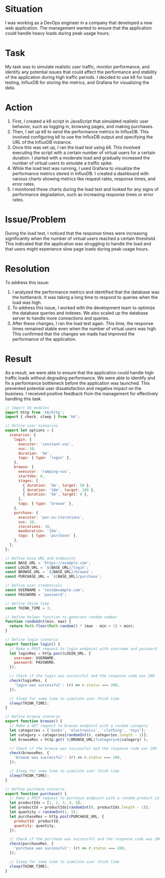 <!DOCTYPE html>
<html>

<head>
  <title>Load Testing Task</title>
</head>

<body>
  <h1>Situation</h1>
  <p>I was working as a DevOps engineer in a company that developed a new web application. The management wanted to ensure that the application could handle heavy loads during peak usage hours.</p>

  <h1>Task</h1>
  <p>My task was to simulate realistic user traffic, monitor performance, and identify any potential issues that could affect the performance and stability of the application during high traffic periods. I decided to use k6 for load testing, InfluxDB for storing the metrics, and Grafana for visualizing the data.</p>

  <h1>Action</h1>
  <ol>
    <li>First, I created a k6 script in JavaScript that simulated realistic user behavior, such as logging in, browsing pages, and making purchases.</li>
    <li>Then, I set up k6 to send the performance metrics to InfluxDB. This involved configuring k6 to use the InfluxDB output and specifying the URL of the InfluxDB instance.</li>
    <li>Once this was set up, I ran the load test using k6. This involved executing the script with a certain number of virtual users for a certain duration. I started with a moderate load and gradually increased the number of virtual users to simulate a traffic spike.</li>
    <li>While the load test was running, I used Grafana to visualize the performance metrics stored in InfluxDB. I created a dashboard with various charts showing metrics like request rates, response times, and error rates.</li>
    <li>I monitored these charts during the load test and looked for any signs of performance degradation, such as increasing response times or error rates.</li>
  </ol>

  <h1>Issue/Problem</h1>
  <p>During the load test, I noticed that the response times were increasing significantly when the number of virtual users reached a certain threshold. This indicated that the application was struggling to handle the load and that users might experience slow page loads during peak usage hours.</p>

  <h1>Resolution</h1>
  <p>To address this issue:</p>
  <ol>
    <li>I analyzed the performance metrics and identified that the database was the bottleneck. It was taking a long time to respond to queries when the load was high.</li>
    <li>To address this issue, I worked with the development team to optimize the database queries and indexes. We also scaled up the database server to handle more connections and queries.</li>
    <li>After these changes, I ran the load test again. This time, the response times remained stable even when the number of virtual users was high. This confirmed that the changes we made had improved the performance of the application.</li>
  </ol>

  <h1>Result</h1>
  <p>As a result, we were able to ensure that the application could handle high traffic loads without degrading performance. We were able to identify and fix a performance bottleneck before the application was launched. This prevented potential user dissatisfaction and negative impact on the business. I received positive feedback from the management for effectively handling this task.</p>
</body>

</html>


```js
// Import k6 modules
import http from 'k6/http';
import { check, sleep } from 'k6';

// Define user scenarios
export let options = {
  scenarios: {
    login: {
      executor: 'constant-vus',
      vus: 10,
      duration: '5m',
      tags: { type: 'login' },
    },
    browse: {
      executor: 'ramping-vus',
      startVUs: 0,
      stages: [
        { duration: '5m', target: 50 },
        { duration: '10m', target: 100 },
        { duration: '5m', target: 0 },
      ],
      tags: { type: 'browse' },
    },
    purchase: {
      executor: 'per-vu-iterations',
      vus: 20,
      iterations: 10,
      maxDuration: '15m',
      tags: { type: 'purchase' },
    },
  },
};

// Define base URL and endpoints
const BASE_URL = 'https://example.com';
const LOGIN_URL = `${BASE_URL}/login`;
const BROWSE_URL = `${BASE_URL}/browse`;
const PURCHASE_URL = `${BASE_URL}/purchase`;

// Define user credentials
const USERNAME = 'test@example.com';
const PASSWORD = 'password';

// Define think time
const THINK_TIME = 3;

// Define helper function to generate random number
function randomInt(min, max) {
  return Math.floor(Math.random() * (max - min + 1) + min);
}

// Define login scenario
export function login() {
  // Make a POST request to login endpoint with username and password
  let loginRes = http.post(LOGIN_URL, {
    username: USERNAME,
    password: PASSWORD,
  });

  // Check if the login was successful and the response code was 200
  check(loginRes, {
    'login was successful': (r) => r.status === 200,
  });

  // Sleep for some time to simulate user think time
  sleep(THINK_TIME);
}

// Define browse scenario
export function browse() {
  // Make a GET request to browse endpoint with a random category
  let categories = ['books', 'electronics', 'clothing', 'toys'];
  let category = categories[randomInt(0, categories.length - 1)];
  let browseRes = http.get(`${BROWSE_URL}?category=${category}`);

  // Check if the browse was successful and the response code was 200
  check(browseRes, {
    'browse was successful': (r) => r.status === 200,
  });

  // Sleep for some time to simulate user think time
  sleep(THINK_TIME);
}

// Define purchase scenario
export function purchase() {
  // Make a POST request to purchase endpoint with a random product id and quantity
  let productIds = [1, 2, 3, 4, 5];
  let productId = productIds[randomInt(0, productIds.length - 1)];
  let quantity = randomInt(1, 5);
  let purchaseRes = http.post(PURCHASE_URL, {
    productId: productId,
    quantity: quantity,
  });

  // Check if the purchase was successful and the response code was 200
  check(purchaseRes, {
    'purchase was successful': (r) => r.status === 200,
  });

  // Sleep for some time to simulate user think time
  sleep(THINK_TIME);
}
```